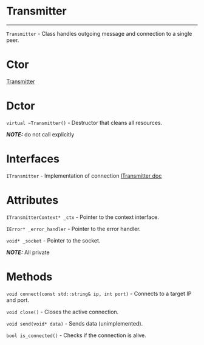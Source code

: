 # Transmitter
---

`Transmitter` - Class handles outgoing message and connection to 
a single peer.

# Ctor

[Transmitter](transmitter_ctor.md)

# Dctor

`virtual ~Transmitter()` - Destructor that cleans all resources.

**_NOTE:_** do not call explicitly

# Interfaces

`ITransmitter` - Implementation of connection [ITransmitter doc](itransmitter.md)


# Attributes
`ITransmitterContext* _ctx` - Pointer to the context interface.

`IError* _error_handler` - Pointer to the error handler.

`void* _socket` - Pointer to the socket.

**_NOTE:_**  All private

# Methods

`void connect(const std::string& ip, int port)` - Connects to a target IP and port.

`void close()` - Closes the active connection.

`void send(void* data)` - Sends data (unimplemented).

`bool is_connected()` - Checks if the connection is alive.

